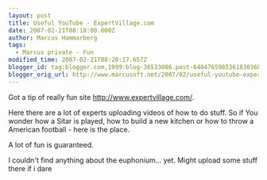 ```yaml
---
layout: post
title: Useful YouTube - ExpertVillage.com
date: 2007-02-21T08:18:00.000Z
author: Marcus Hammarberg
tags:
  - Marcus private - Fun
modified_time: 2007-02-21T08:20:17.657Z
blogger_id: tag:blogger.com,1999:blog-36533086.post-6404765985361830368
blogger_orig_url: http://www.marcusoft.net/2007/02/useful-youtube-expertvillagecom.html
---
```


Got a tip of really fun site <http://www.expertvillage.com/>.

Here there are a lot of experts uploading videos of how to do stuff. So
if You wonder how a Sitar is played, how to build a new kitchen or how
to throw a American football - here is the place.

A lot of fun is guaranteed.

I couldn't find anything about the euphonium... yet. Might upload some
stuff there if i dare
